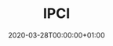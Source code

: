---
title: "IPCI"
subtitle: ""
summary: "The Integrated Primary Care Information (IPCI) database is a Dutch database containing the complete medical record of more than 2.5 million patients provided by more than 450 GPs geographically spread over the Netherlands. (12) In the Netherlands, all citizens are registered with a GP practice which acts as a gatekeeper in a two-way exchange of information with secondary care. "
owners:
  - organisation: "Erasmus Medical Center Rotterdam"
    lead: "Peter Rijnbeek"
    alternate: "Johan van der Lei, Solomon Ioannou"
country: "Netherlands"
type: "General practice electronic health records"
omop: "CDM v5.3"
dbms: "Postgres"
patient_count: "2.5m "
has_covid: "N"
first_time: "No"
data_history: "1996 "
references: [""]

authors: 
    - "Peter Rijnbeek"
tags: []
categories: ["dataset"]
date: 2020-03-28T00:00:00+01:00
lastmod: 2020-03-28T00:00:00+01:00
featured: false
draft: false

links:
    - icon: globe
      icon_pack: fas
      name: More information
      url: ""
image:
      placement: 1
      caption: ""
      focal_point: ""
      preview_only: false
      alt_text: ""
projects: []
---